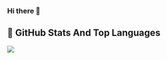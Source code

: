 ### Hi there 👋

## 📌 GitHub Stats And Top Languages

<a href="https://github.com/harunalbayrak">
  <img align="center" src="https://github-readme-stats.vercel.app/api?username=harunalbayrak&show_icons=true&theme=tokyonight"/>
</a>

<!--
**harunalbayrak/harunalbayrak** is a ✨ _special_ ✨ repository because its `README.md` (this file) appears on your GitHub profile.

Here are some ideas to get you started:

- 🔭 I’m currently working on ...
- 🌱 I’m currently learning ...
- 👯 I’m looking to collaborate on ...
- 🤔 I’m looking for help with ...
- 💬 Ask me about ...
- 📫 How to reach me: ...
- 😄 Pronouns: ...
- ⚡ Fun fact: ...
-->

